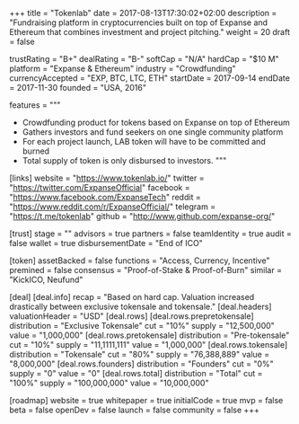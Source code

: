 +++
title = "Tokenlab"
date = 2017-08-13T17:30:02+02:00
description = "Fundraising platform in cryptocurrencies built on top of Expanse and Ethereum that combines investment and project pitching."
weight = 20
draft = false

trustRating = "B+"
dealRating = "B-"
softCap = "N/A"
hardCap = "$10 M"
platform = "Expanse & Ethereum"
industry = "Crowdfunding"
currencyAccepted = "EXP, BTC, LTC, ETH"
startDate = 2017-09-14
endDate = 2017-11-30
founded = "USA, 2016"

features = """
- Crowdfunding product for tokens based on Expanse on top of Ethereum
- Gathers investors and fund seekers on one single community platform
- For each project launch, LAB token will have to be committed and burned
- Total supply of token is only disbursed to investors. 
"""

[links]
  website = "https://www.tokenlab.io/"
  twitter = "https://twitter.com/ExpanseOfficial"
  facebook = "https://www.facebook.com/ExpanseTech"
  reddit = "https://www.reddit.com/r/ExpanseOfficial/"
  telegram = "https://t.me/tokenlab"
  github = "http://www.github.com/expanse-org/"

[trust]
  stage = ""
  advisors = true
  partners = false
  teamIdentity = true
  audit = false
  wallet = true
  disbursementDate = "End of ICO"

[token]
  assetBacked = false
  functions = "Access, Currency, Incentive"
  premined = false
  consensus = "Proof-of-Stake & Proof-of-Burn"
  similar = "KickICO, Neufund"

[deal]
  [deal.info]
    recap = "Based on hard cap. Valuation increased drastically between exclusive tokensale and tokensale."
  [deal.headers]
    valuationHeader = "USD"
  [deal.rows]
    [deal.rows.prepretokensale]
      distribution = "Exclusive Tokensale"
      cut = "10%"
      supply = "12,500,000"
      value = "1,000,000"
    [deal.rows.pretokensale]
      distribution = "Pre-tokensale"
      cut = "10%"
      supply = "11,1111,111"
      value = "1,000,000"
    [deal.rows.tokensale]
      distribution = "Tokensale"
      cut = "80%"
      supply = "76,388,889"
      value = "8,000,000"
    [deal.rows.founders]
      distribution = "Founders"
      cut = "0%"
      supply = "0"
      value = "0"
    [deal.rows.total]
      distribution = "Total"
      cut = "100%"
      supply = "100,000,000"
      value = "10,000,000"

[roadmap]
  website = true
  whitepaper = true
  initialCode = true
  mvp = false
  beta = false
  openDev = false
  launch = false
  community = false
+++
